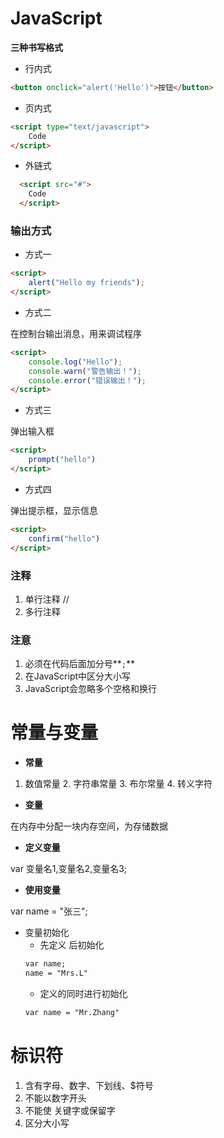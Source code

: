 # JavaScript

**三种书写格式**

- 行内式
```html
<button onclick="alert('Hello')">按钮</button>
```

- 页内式
```html
<script type="text/javascript">
    Code
</script>
```
- 外链式
```html
  <script src="#">
    Code
  </script>
```


### 输出方式
- 方式一

```html
<script>
    alert("Hello my friends");
</script>
```

- 方式二

在控制台输出消息，用来调试程序
```html
<script>
    console.log("Hello");
    console.warn("警告输出！");
    console.error("错误输出！");
</script>
```

- 方式三

弹出输入框
```html
<script>
    prompt("hello")
</script>
```

- 方式四

弹出提示框，显示信息
```html
<script>
    confirm("hello")
</script>
```
### 注释
1. 单行注释 //
2. 多行注释

### 注意
1. 必须在代码后面加分号**`;`**
2. 在JavaScript中区分大小写
3. JavaScript会忽略多个空格和换行

# 常量与变量
- **常量**
 1. 数值常量 2. 字符串常量 3. 布尔常量 4. 转义字符
- **变量**

在内存中分配一块内存空间，为存储数据

- **定义变量**

var 变量名1,变量名2,变量名3;

- **使用变量**

var name = "张三";

- 变量初始化
  - 先定义 后初始化
  ```html
  var name;
  name = "Mrs.L"
  ```
  - 定义的同时进行初始化
  ```html
  var name = "Mr.Zhang"
  ```

# 标识符
  1. 含有字母、数字、下划线、$符号
  2. 不能以数字开头
  3. 不能使 关键字或保留字
  4. 区分大小写
